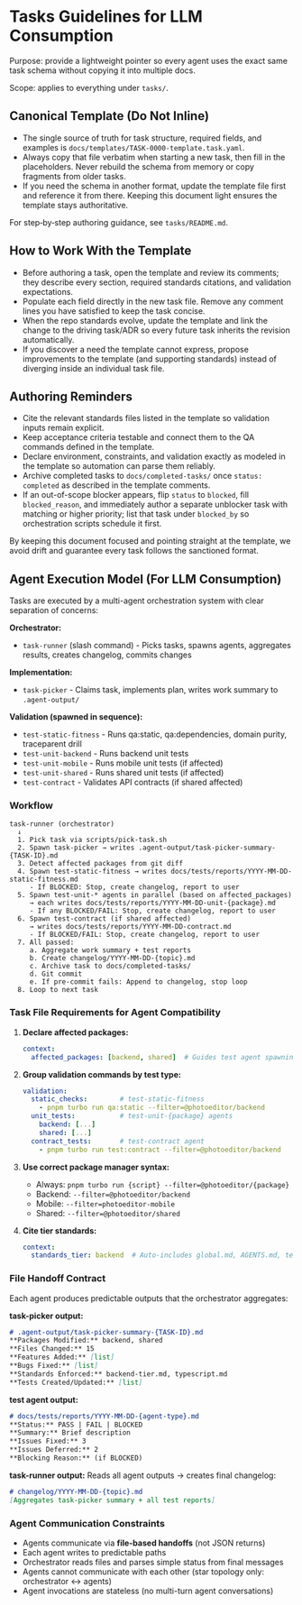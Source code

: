 # Tasks Guidelines for LLM Consumption

Purpose: provide a lightweight pointer so every agent uses the exact same task schema without copying it into multiple docs.

Scope: applies to everything under `tasks/`.

## Canonical Template (Do Not Inline)
- The single source of truth for task structure, required fields, and examples is `docs/templates/TASK-0000-template.task.yaml`.
- Always copy that file verbatim when starting a new task, then fill in the placeholders. Never rebuild the schema from memory or copy fragments from older tasks.
- If you need the schema in another format, update the template file first and reference it from there. Keeping this document light ensures the template stays authoritative.

For step‑by‑step authoring guidance, see `tasks/README.md`.

## How to Work With the Template
- Before authoring a task, open the template and review its comments; they describe every section, required standards citations, and validation expectations.
- Populate each field directly in the new task file. Remove any comment lines you have satisfied to keep the task concise.
- When the repo standards evolve, update the template and link the change to the driving task/ADR so every future task inherits the revision automatically.
- If you discover a need the template cannot express, propose improvements to the template (and supporting standards) instead of diverging inside an individual task file.

## Authoring Reminders
- Cite the relevant standards files listed in the template so validation inputs remain explicit.
- Keep acceptance criteria testable and connect them to the QA commands defined in the template.
- Declare environment, constraints, and validation exactly as modeled in the template so automation can parse them reliably.
- Archive completed tasks to `docs/completed-tasks/` once `status: completed` as described in the template comments.
- If an out-of-scope blocker appears, flip `status` to `blocked`, fill `blocked_reason`, and immediately author a separate unblocker task with matching or higher priority; list that task under `blocked_by` so orchestration scripts schedule it first.

By keeping this document focused and pointing straight at the template, we avoid drift and guarantee every task follows the sanctioned format.

## Agent Execution Model (For LLM Consumption)

Tasks are executed by a multi-agent orchestration system with clear separation of concerns:

**Orchestrator:**
- `task-runner` (slash command) - Picks tasks, spawns agents, aggregates results, creates changelog, commits changes

**Implementation:**
- `task-picker` - Claims task, implements plan, writes work summary to `.agent-output/`

**Validation (spawned in sequence):**
- `test-static-fitness` - Runs qa:static, qa:dependencies, domain purity, traceparent drill
- `test-unit-backend` - Runs backend unit tests
- `test-unit-mobile` - Runs mobile unit tests (if affected)
- `test-unit-shared` - Runs shared unit tests (if affected)
- `test-contract` - Validates API contracts (if shared affected)

### Workflow

```
task-runner (orchestrator)
  ↓
  1. Pick task via scripts/pick-task.sh
  2. Spawn task-picker → writes .agent-output/task-picker-summary-{TASK-ID}.md
  3. Detect affected packages from git diff
  4. Spawn test-static-fitness → writes docs/tests/reports/YYYY-MM-DD-static-fitness.md
     - If BLOCKED: Stop, create changelog, report to user
  5. Spawn test-unit-* agents in parallel (based on affected_packages)
     → each writes docs/tests/reports/YYYY-MM-DD-unit-{package}.md
     - If any BLOCKED/FAIL: Stop, create changelog, report to user
  6. Spawn test-contract (if shared affected)
     → writes docs/tests/reports/YYYY-MM-DD-contract.md
     - If BLOCKED/FAIL: Stop, create changelog, report to user
  7. All passed:
     a. Aggregate work summary + test reports
     b. Create changelog/YYYY-MM-DD-{topic}.md
     c. Archive task to docs/completed-tasks/
     d. Git commit
     e. If pre-commit fails: Append to changelog, stop loop
  8. Loop to next task
```

### Task File Requirements for Agent Compatibility

1. **Declare affected packages:**
   ```yaml
   context:
     affected_packages: [backend, shared]  # Guides test agent spawning
   ```

2. **Group validation commands by test type:**
   ```yaml
   validation:
     static_checks:        # test-static-fitness
       - pnpm turbo run qa:static --filter=@photoeditor/backend
     unit_tests:           # test-unit-{package} agents
       backend: [...]
       shared: [...]
     contract_tests:       # test-contract agent
       - pnpm turbo run test:contract --filter=@photoeditor/backend
   ```

3. **Use correct package manager syntax:**
   - Always: `pnpm turbo run {script} --filter=@photoeditor/{package}`
   - Backend: `--filter=@photoeditor/backend`
   - Mobile: `--filter=photoeditor-mobile`
   - Shared: `--filter=@photoeditor/shared`

4. **Cite tier standards:**
   ```yaml
   context:
     standards_tier: backend  # Auto-includes global.md, AGENTS.md, testing-standards.md
   ```

### File Handoff Contract

Each agent produces predictable outputs that the orchestrator aggregates:

**task-picker output:**
```markdown
# .agent-output/task-picker-summary-{TASK-ID}.md
**Packages Modified:** backend, shared
**Files Changed:** 15
**Features Added:** [list]
**Bugs Fixed:** [list]
**Standards Enforced:** backend-tier.md, typescript.md
**Tests Created/Updated:** [list]
```

**test agent output:**
```markdown
# docs/tests/reports/YYYY-MM-DD-{agent-type}.md
**Status:** PASS | FAIL | BLOCKED
**Summary:** Brief description
**Issues Fixed:** 3
**Issues Deferred:** 2
**Blocking Reason:** (if BLOCKED)
```

**task-runner output:**
Reads all agent outputs → creates final changelog:
```markdown
# changelog/YYYY-MM-DD-{topic}.md
[Aggregates task-picker summary + all test reports]
```

### Agent Communication Constraints

- Agents communicate via **file-based handoffs** (not JSON returns)
- Each agent writes to predictable paths
- Orchestrator reads files and parses simple status from final messages
- Agents cannot communicate with each other (star topology only: orchestrator ↔ agents)
- Agent invocations are stateless (no multi-turn agent conversations)
